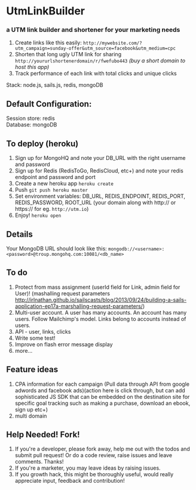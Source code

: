 # UtmLinkBuilder
### a UTM link builder and shortener for your marketing needs
1. Create links like this easily: `http://mywebsite.com/?utm_campaign=sunday-offer&utm_source=facebook&utm_medium=cpc`
2. Shorten that long ugly UTM link for sharing `http://yoururlshortenerdomain/r/fwefubo443` *(buy a short domain to host this app)*
3. Track performance of each link with total clicks and unique clicks

Stack: node.js, sails.js, redis, mongoDB

Default Configuration:
-----
Session store: redis  
Database: mongoDB

To deploy (heroku)
-----
1. Sign up for MongoHQ and note your DB_URL with the right username and password
2. Sign up for Redis (RedisToGo, RedisCloud, etc+) and note your redis endpoint and password and port
1. Create a new heroku app `heroku create`
2. Push `git push heroku master`
3. Set environment variables: DB_URL, REDIS_ENDPOINT, REDIS_PORT, REDIS_PASSWORD, ROOT_URL (your domain along with http:// or https:// for eg. `http://utm.io`)
4. Enjoy! `heroku open`

Details
-----
Your MongoDB URL should look like this: `mongodb://<username>:<password>@troup.mongohq.com:10081/<db_name>`


To do
-----
1. Protect from mass assignment (userId field for Link, admin field for User)! (mashalling request parameters http://irlnathan.github.io/sailscasts/blog/2013/09/24/building-a-sails-application-ep17a-marshalling-request-parameters/)
2. Multi-user account. A user has many accounts. An account has many users. Follow Mailchimp's model. Links belong to accounts instead of users.
3. API - user, links, clicks
4. Write some test!
5. Improve on flash error message display
6. more...


Feature ideas
-----
1. CPA information for each campaign (Pull data through API from google adwords and facebook ads)(action here is click through, but can add sophisticated JS SDK that can be embedded on the destination site for specific goal tracking such as making a purchase, download an ebook, sign up etc+)
3. multi domain


Help Needed! Fork!
-----
1. If you're a developer, please fork away, help me out with the todos and submit pull request! Or do a code review, raise issues and leave comments. Thanks!
2. If you're a marketer, you may leave ideas by raising issues.
3. If you growth hack, this might be thoroughly useful, would really appreciate input, feedback and contribution!